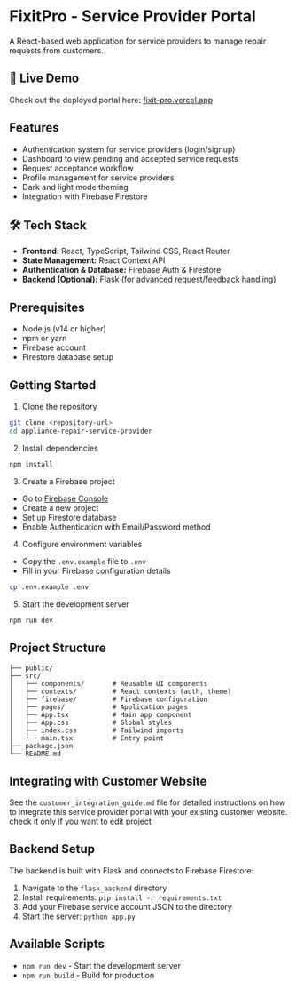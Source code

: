 # FixitPro - Service Provider Portal

A React-based web application for service providers to manage repair requests from customers.


## 🔗 Live Demo

Check out the deployed portal here: [fixit-pro.vercel.app](https://fixit-pro.vercel.app/)


## Features

- Authentication system for service providers (login/signup)
- Dashboard to view pending and accepted service requests
- Request acceptance workflow
- Profile management for service providers
- Dark and light mode theming
- Integration with Firebase Firestore

## 🛠 Tech Stack

- **Frontend:** React, TypeScript, Tailwind CSS, React Router
- **State Management:** React Context API
- **Authentication & Database:** Firebase Auth & Firestore
- **Backend (Optional):** Flask (for advanced request/feedback handling)




## Prerequisites

- Node.js (v14 or higher)
- npm or yarn
- Firebase account
- Firestore database setup

## Getting Started

1. Clone the repository

```bash
git clone <repository-url>
cd appliance-repair-service-provider
```

2. Install dependencies

```bash
npm install
```

3. Create a Firebase project

- Go to [Firebase Console](https://console.firebase.google.com/)
- Create a new project
- Set up Firestore database
- Enable Authentication with Email/Password method

4. Configure environment variables

- Copy the `.env.example` file to `.env`
- Fill in your Firebase configuration details

```bash
cp .env.example .env
```

5. Start the development server

```bash
npm run dev
```

## Project Structure

```
├── public/
├── src/
│   ├── components/       # Reusable UI components
│   ├── contexts/         # React contexts (auth, theme)
│   ├── firebase/         # Firebase configuration
│   ├── pages/            # Application pages
│   ├── App.tsx           # Main app component
│   ├── App.css           # Global styles
│   ├── index.css         # Tailwind imports
│   └── main.tsx          # Entry point
├── package.json
└── README.md
```

## Integrating with Customer Website

See the `customer_integration_guide.md` file for detailed instructions on how to integrate this service provider portal with your existing customer website.  
check it only if you want to edit project

## Backend Setup

The backend is built with Flask and connects to Firebase Firestore:

1. Navigate to the `flask_backend` directory
2. Install requirements: `pip install -r requirements.txt`
3. Add your Firebase service account JSON to the directory
4. Start the server: `python app.py`

## Available Scripts

- `npm run dev` - Start the development server
- `npm run build` - Build for production


